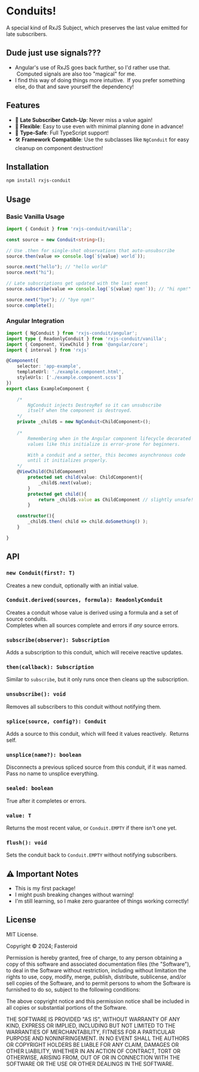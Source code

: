 # Conduits!

A special kind of RxJS Subject, which preserves the last value emitted for late subscribers.  

## Dude just use signals???

- Angular's use of RxJS goes back further, so I'd rather use that. &nbsp;Computed signals are also too "magical" for me.
- I find this way of doing things more intuitive. &nbsp;If you prefer something else, do that and save yourself the dependency!

## Features

- 🔄 **Late Subscriber Catch-Up**: Never miss a value again!
- 💪 **Flexible**: Easy to use even with minimal planning done in advance!
- 🎯 **Type-Safe**: Full TypeScript support!
- 🛠 **Framework Compatible**: Use the subclasses like `NgConduit` for easy cleanup on component destruction!

## Installation

```bash
npm install rxjs-conduit
```

## Usage

### Basic Vanilla Usage
```ts
import { Conduit } from 'rxjs-conduit/vanilla';

const source = new Conduit<string>();

// Use .then for single-shot observations that auto-unsubscribe
source.then(value => console.log(`${value} world`));

source.next("hello"); // "hello world"
source.next("hi");

// Late subscriptions get updated with the last event
source.subscribe(value => console.log(`${value} npm!`)); // "hi npm!"

source.next("bye"); // "bye npm!"
source.complete();
```

### Angular Integration
```ts
import { NgConduit } from 'rxjs-conduit/angular';
import type { ReadonlyConduit } from 'rxjs-conduit/vanilla';
import { Component, ViewChild } from '@angular/core';
import { interval } from 'rxjs'

@Component({
    selector: 'app-example',
    templateUrl: './example.component.html',
    styleUrls: ['./example.component.scss']
})
export class ExampleComponent {

    /*
        NgConduit injects DestroyRef so it can unsubscribe
        itself when the component is destroyed.
    */
    private _child$ = new NgConduit<ChildComponent>();    
    
    /*
        Remembering when in the Angular component lifecycle decorated
        values like this initialize is error-prone for beginners.

        With a conduit and a setter, this becomes asynchronous code
        until it initializes properly.
    */
    @ViewChild(ChildComponent)
        protected set child(value: ChildComponent){ 
            _child$.next(value);
        }
        protected get child(){ 
            return _child$.value as ChildComponent // slightly unsafe!
        }

    constructor(){
        _child$.then( child => child.doSomething() );
    }

}
```

## API

### `new Conduit(first?: T)`
Creates a new conduit, optionally with an initial value.

### `Conduit.derived(sources, formula): ReadonlyConduit`
Creates a conduit whose value is derived using a formula and a set of source conduits.  
Completes when all sources complete and errors if *any* source errors.

### `subscribe(observer): Subscription`
Adds a subscription to this conduit, which will receive reactive updates.

### `then(callback): Subscription`
Similar to `subscribe`, but it only runs once then cleans up the subscription.

### `unsubscribe(): void`
Removes all subscribers to this conduit without notifying them.

### `splice(source, config?): Conduit`
Adds a source to this conduit, which will feed it values reactively. &nbsp;Returns self.  

### `unsplice(name?): boolean`
Disconnects a previous spliced source from this conduit, if it was named.  
Pass no name to unsplice everything.

### `sealed: boolean`
True after it completes or errors.

### `value: T`
Returns the most recent value, or `Conduit.EMPTY` if there isn't one yet.

### `flush(): void`
Sets the conduit back to `Conduit.EMPTY` without notifying subscribers.

## ⚠️ Important Notes

- This is my first package!
- I might push breaking changes without warning!
- I'm still learning, so I make zero guarantee of things working correctly!
## License

MIT License.

Copyright © 2024; Fasteroid

Permission is hereby granted, free of charge, to any person obtaining a copy
of this software and associated documentation files (the "Software"), to deal
in the Software without restriction, including without limitation the rights
to use, copy, modify, merge, publish, distribute, sublicense, and/or sell
copies of the Software, and to permit persons to whom the Software is
furnished to do so, subject to the following conditions:

The above copyright notice and this permission notice shall be included in all
copies or substantial portions of the Software.

THE SOFTWARE IS PROVIDED "AS IS", WITHOUT WARRANTY OF ANY KIND, EXPRESS OR
IMPLIED, INCLUDING BUT NOT LIMITED TO THE WARRANTIES OF MERCHANTABILITY,
FITNESS FOR A PARTICULAR PURPOSE AND NONINFRINGEMENT. IN NO EVENT SHALL THE
AUTHORS OR COPYRIGHT HOLDERS BE LIABLE FOR ANY CLAIM, DAMAGES OR OTHER
LIABILITY, WHETHER IN AN ACTION OF CONTRACT, TORT OR OTHERWISE, ARISING FROM,
OUT OF OR IN CONNECTION WITH THE SOFTWARE OR THE USE OR OTHER DEALINGS IN THE
SOFTWARE.
